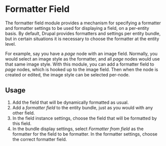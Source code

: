 Formatter Field
===============

The formatter field module provides a mechanism for specifying a formatter and
formatter settings to be used for displaying a field, on a per-entity basis. By
default, Drupal provides formatters and settings per entity bundle, but in 
certain situations it is necessary to choose the formatter at the entity level.

For example, say you have a _page_ node with an image field. Normally, you would
select an image style as the formatter, and all _page_ nodes would use that same
image style.  With this module, you can add a formatter field to _page_ nodes,
which is hooked up to the image field.  Then when the node is created or edited,
the image style can be selected per-node.

Usage
-----

1. Add the field that will be dynamically formatted as usual.
2. Add a _formatter field_ to the entity bundle, just as you would with any
   other field.
3. In the field instance settings, choose the field that will be formatted by
   this field.
4. In the bundle display settings, select _Formatter from field_ as the
   formatter for the field to be formatter.  In the formatter settings, choose
   the correct formatter field.


